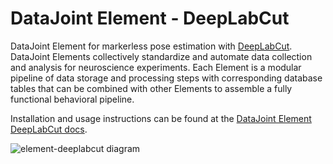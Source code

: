 # DataJoint Element - DeepLabCut

DataJoint Element for markerless pose estimation with
[DeepLabCut](https://www.deeplabcut.org/).  DataJoint Elements collectively standardize
and automate data collection and analysis for neuroscience experiments.  Each Element is
a modular pipeline of data storage and processing steps with corresponding database
tables that can be combined with other Elements to assemble a fully functional
behavioral pipeline.

Installation and usage instructions can be found at the 
[DataJoint Element DeepLabCut docs](datajoint.com/docs/elements/element-deeplabcut).

![element-deeplabcut diagram](https://raw.githubusercontent.com/datajoint/element-deeplabcut/main/images/diagram_dlc.svg)



